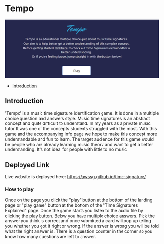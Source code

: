 # Tempo

![landing-page](assets/images/landing-page.png)


- [Introduction](#introduction)


## Introduction

'Tempo' is a music time signature identification game. It is done in a multiple choice question and answers style.
Music time signatures is an abstract concept and quite difficult to understand. In my years as a private music tutor It was one of the concepts students struggled with the most. With this game and the accompanying info page we hope to make this concept more understandable and fun to learn. The target audience for this game would be people who are already learning music theory and want to get a better understanding. It's not ideal for people with little to no music


## Deployed Link

Live website is deployed here: https://awssg.github.io/time-signature/

### How to play

Once on the page you click the "play" button at the bottom of the landing page or "play game" button at the bottom of the "Time Signatures Explained" page. Once the game starts you listen to the audio file by clicking the play button. Below you have multiple choice answers. Pick the answer you think is correct and once submitted a card will pop up telling you whether you got it right or wrong. If the answer is wrong you will be told what the right answer is. There is a question counter in the corner so you know how many questions are left to answer.

